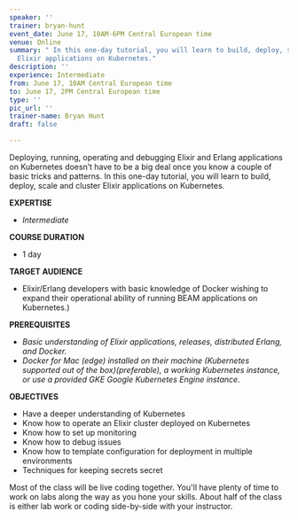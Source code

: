 ```yaml
---
speaker: ''
trainer: bryan-hunt
event_date: June 17, 10AM-6PM Central European time
venue: Online
summary: " In this one-day tutorial, you will learn to build, deploy, scale and cluster
  Elixir applications on Kubernetes."
description: ''
experience: Intermediate
from: June 17, 10AM Central European time
to: June 17, 2PM Central European time
type: ''
pic_url: ''
trainer-name: Bryan Hunt
draft: false

---
```

Deploying, running, operating and debugging Elixir and Erlang applications on Kubernetes doesn’t have to be a big deal once you know a couple of basic tricks and patterns. In this one-day tutorial, you will learn to build, deploy, scale and cluster Elixir applications on Kubernetes.

**EXPERTISE**

* _Intermediate_

**COURSE DURATION**

* 1 day

**TARGET AUDIENCE**

* Elixir/Erlang developers with basic knowledge of Docker wishing to expand their operational ability of running BEAM applications on Kubernetes.)

**PREREQUISITES**

* _Basic understanding of Elixir applications, releases, distributed Erlang, and Docker._
* _Docker for Mac (edge) installed on their machine (Kubernetes supported out of the box)(preferable), a working Kubernetes instance, or use a provided GKE Google Kubernetes Engine instance._

**OBJECTIVES**

* Have a deeper understanding of Kubernetes
* Know how to operate an Elixir cluster deployed on Kubernetes
* Know how to set up monitoring
* Know how to debug issues
* Know how to template configuration for deployment in multiple environments
* Techniques for keeping secrets secret

Most of the class will be live coding together. You'll have plenty of time to work on labs along the way as you hone your skills. About half of the class is either lab work or coding side-by-side with your instructor.